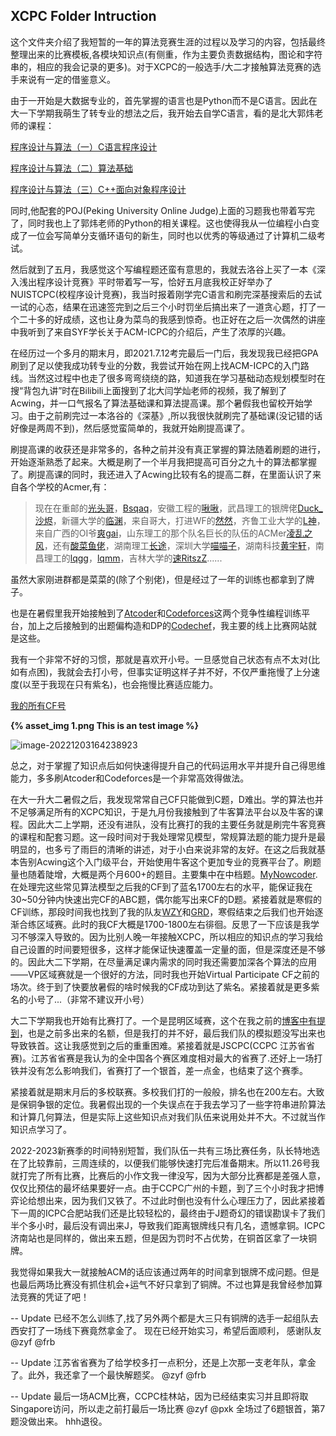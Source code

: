 ## XCPC Folder Intruction



这个文件夹介绍了我短暂的一年的算法竞赛生涯的过程以及学习的内容，包括最终整理出来的比赛模板,各模块知识点(有侧重，作为主要负责数据结构，图论和字符串的，相应的我会记录的更多)。对于XCPC的一般选手/大二才接触算法竞赛的选手来说有一定的借鉴意义。

由于一开始是大数据专业的，首先掌握的语言也是Python而不是C语言。因此在大一下学期我萌生了转专业的想法之后，我开始去自学C语言，看的是北大郭炜老师的课程：

[程序设计与算法（一）C语言程序设计](https://www.icourse163.org/course/PKU-1001553023)

[程序设计与算法（二）算法基础](https://www.icourse163.org/learn/PKU-1001894005?tid=1463180448)

[程序设计与算法（三）C++面向对象程序设计](https://www.icourse163.org/learn/PKU-1002029030?tid=1463187446#/learn/announce)

同时,他配套的POJ(Peking University Online Judge)上面的习题我也带着写完了，同时我也上了郭炜老师的Python的相关课程。这也使得我从一位编程小白变成了一位会写简单分支循环语句的新生，同时也以优秀的等级通过了计算机二级考试。

然后就到了五月，我感觉这个写编程题还蛮有意思的，我就去洛谷上买了一本《深入浅出程序设计竞赛》平时带着写一写，恰好五月底我校正好举办了NUISTCPC(校程序设计竞赛)，我当时报着刚学完C语言和刷完深基搜索后的去试一试的心态，结果在迅速签完到之后三个小时罚坐后搞出来了一道贪心题，打了一个二十多的好成绩，这也让身为菜鸟的我感到惊奇。也正好在之后一次偶然的讲座中我听到了来自SYF学长关于ACM-ICPC的介绍后，产生了浓厚的兴趣。

在经历过一个多月的期末月，即2021.7.12考完最后一门后，我发现我已经把GPA刷到了足以使我成功转专业的分数，我尝试开始在网上找ACM-ICPC的入门路线。当然这过程中也走了很多弯弯绕绕的路，知道我在学习基础动态规划模型时在搜“背包九讲”时在Bilibili上面搜到了北大闫学灿老师的视频，我了解到了Acwing，并一口气报名了算法基础课和算法提高课。那个暑假我也留校开始学习。由于之前刷完过一本洛谷的《深基》,所以我很快就刷完了基础课(没记错的话好像是两周不到)，然后感觉蛮简单的，我就开始刷提高课了。

刷提高课的收获还是非常多的，各种之前并没有真正掌握的算法随着刷题的进行，开始逐渐熟悉了起来。大概是刷了一个半月我把提高可百分之九十的算法都掌握了。刷提高课的同时，我还进入了Acwing比较有名的提高二群，在里面认识了来自各个学校的Acmer,有：

> 现在在重邮的[光头哥](736237881@qq.com)，[Bsqaq](979451229)，安徽工程的[啾啾](736237881@qq.com)，武昌理工的银牌佬[Duck_沙烬](1293391499@qq.com)，新疆大学的[临渊](1293391499@qq.com)，来自哥大，打进WF的[然然](979451229@qq.com)，齐鲁工业大学的[L神](942845546@qq.com)，来自广西的OI爷[爽gai](3342880042@qq.com)，山东理工的那个队名巨长的队伍的ACMer[凌乱之风](3342880042@qq.com)，还有[酸菜鱼佬](766703001@qq.com)，湖南理工[长途](766703001@qq.com)，深圳大学[喵喵子](766703001@qq.com)，湖南科技[黄宇轩](766703001@qq.com)，南昌理工的[lqgg](766703001@qq.com)，[lqmm](766703001@qq.com)，吉林大学的[速RitszZ](1062708758@qq.com)......

虽然大家刚进群都是菜菜的(除了个别佬)，但是经过了一年的训练也都拿到了牌子。

也是在暑假里我开始接触到了[Atcoder](atcoder.com)和[Codeforces](codeforces.com)这两个竞争性编程训练平台，加上之后接触到的出题偏构造和DP的[Codechef](codechef.com)，我主要的线上比赛网站就是这些。

我有一个非常不好的习惯，那就是喜欢开小号。一旦感觉自己状态有点不太对(比如有点困)，我就会去打小号，但事实证明这样子并不好，不仅严重拖慢了上分速度(以至于我现在只有紫名)，也会拖慢比赛适应能力。

[我的所有CF号](https://codeforces.com/ratings/organization/35633)

**{% asset_img 1.png This is an test image %}**

![image-20221203164238923](E:\XCPC\XCPC\Photo\1.png)

总之，对于掌握了知识点后如何快速得提升自己的代码运用水平并提升自己得思维能力，多多刷Atcoder和Codeforces是一个非常高效得做法。

在大一升大二暑假之后，我发现常常自己CF只能做到C题，D难出。学的算法也并不足够满足所有的XCPC知识，于是九月份我接触到了牛客算法平台以及牛客的课程。因此大二上学期，还没有进队，没有比赛打的我的主要任务就是刷完牛客竞赛的课程和配套习题。这一段时间对于我处理常见模型，常规算法题的能力提升是最明显的，也多亏了雨巨的清晰的讲述，对于小白来说非常的友好。在这之后我就基本告别Acwing这个入门级平台，开始使用牛客这个更加专业的竞赛平台了。刷题量也随着陡增，大概是两个月600+的题目。主要集中在中档题。[MyNowcoder](https://ac.nowcoder.com/acm/contest/profile/156290750).在处理完这些常见算法模型之后我的CF到了蓝名1700左右的水平，能保证我在30~50分钟内快速出完CF的ABC题，偶尔能写出来CF的D题。紧接着就是寒假的CF训练，那段时间我也找到了我的队友[WZY](https://codeforces.com/profile/Nuist_wzy)和[GRD](https://codeforces.com/profile/Bamboowind)，寒假结束之后我们也开始逐渐合练区域赛。此时的我CF大概是1700-1800左右徘徊。反思了一下应该是我学习不够深入导致的。因为比别人晚一年接触XCPC，所以相应的知识点的学习我给自己设置的时间要短很多，这样才能保证快速覆盖一定量的面，但是深度还是不够的。因此大二下学期，在尽量满足课内需求的同时我还需要加深各个算法的应用——VP区域赛就是一个很好的方法，同时我也开始Virtual Participate CF之前的场次。终于到了快要放暑假的啥时候我的CF成功到达了紫名。紧接着就是更多紫名的小号了...（非常不建议开小号）

大二下学期我也开始有比赛打了。一个是昆明区域赛，这个在我之前的[博客中有提到](https://wangyuhang-cmd.github.io/2022/04/18/Kunming-%E6%89%93%E9%93%81%E6%80%BB%E7%BB%93/)，也是之前多出来的名额，但是我打的并不好，最后我们队的模拟题没写出来也导致铁首。这让我感觉到之后的重重困难。紧接着就是JSCPC(CCPC 江苏省省赛)。江苏省省赛是我认为的全中国各个赛区难度相对最大的省赛了.还好上一场打铁并没有怎么影响我们，省赛打了一个银首，差一点金，也结束了这个赛季。

紧接着就是期末月后的多校联赛。多校我们打的一般般，排名也在200左右。大致是保铜争银的定位。我暑假出现的一个失误点在于我去学习了一些字符串进阶算法和计算几何算法，但是实际上这些知识点对我们队伍来说用处并不大。不过就当作知识点学习了。

2022-2023新赛季的时间特别短暂，我们队伍一共有三场比赛任务，队长特地选在了比较靠前，三周连续的，以便我们能够快速打完后准备期末。所以11.26号我就打完了所有比赛，比赛后的小作文我一律没写，因为大部分比赛都是差强人意，仅仅比预估的最坏结果要好一点。由于CCPC广州的卡题，到了三个小时我才把博弈论给想出来，因为我们又铁了。不过此时倒也没有什么心理压力了，因此紧接着下一周的ICPC合肥站我们还是比较轻松的，最终由于J题奇幻的错误勘误卡了我们半个多小时，最后没有调出来J，导致我们距离银牌线只有几名，遗憾拿铜。ICPC济南站也是同样的，做出来五题，但是因为罚时不占优势，在铜首区拿了一块铜牌。

我觉得如果我大一就接触ACM的话应该通过两年的时间拿到银牌不成问题。但是也最后两场比赛没有抓住机会+运气不好只拿到了铜牌。不过也算是我曾经参加算法竞赛的凭证了吧！

-- Update
已经不怎么训练了,找了另外两个都是大三只有铜牌的选手一起组队去西安打了一场线下赛竟然拿金了。 现在已经开始实习，希望后面顺利， 感谢队友 @zyf @frb 

-- Update
江苏省省赛为了给学校多打一点积分，还是上次那一支老年队，拿金了。此外，我还拿了一个最快解题奖。 @zyf @frb

-- Update
最后一场ACM比赛，CCPC桂林站，因为已经结束实习并且即将取Singapore访问，所以走之前打最后一场比赛 @zyf @pxk 全场过了6题银首，第7题没做出来。 hhh退役。
